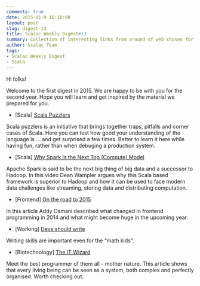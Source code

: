 ```yaml
---
comments: true
date: 2015-01-9 16:10:00
layout: post
slug: digest-13
title: Scalac Weekly Digest#13
summary: Collection of interesting links from around of web chosen for you by Scalac team
author: Scalac Team
tags:
- Scalac Weekly Digest
- Scala
---
```


Hi folks! 

Welcome to the first digest in 2015. We are happy to be with you for the second year. Hope you will learn and get inspired by the material we prepared for you.

* \[Scala\] [Scala Puzzlers](http://scalapuzzlers.com/)

Scala puzzlers is an initiative that brings together traps, pitfalls and corner cases of Scala. Here you can test how good your understanding of the language is ... and get surprised a few times. Better to learn it here while having fun, rather than when debuging a production system. 

* \[Scala\] [Why Spark Is the Next Top (Compute) Model](http://www.infoq.com/presentations/spark-scala-mapreduce-java)

Apache Spark is said to be the next big thing of big data and a successor to Hadoop. In this video Dean Wampler argues why this Scala based framework is superior to Hadoop and how it can be used to face modern data challenges like streaming, storing data and distributing computation. 

* \[Frontend\] [On the road to 2015](https://medium.com/@addyosmani/javascript-application-architecture-on-the-road-to-2015-d8125811101b)

In this article Addy Osmani described what changed in frontend programming in 2014 and what might become huge in the upcoming year.

* \[Working\] [Devs should write](http://www.shubhro.com/2014/12/27/software-engineers-should-write/)

Writing skills are important even for the “math kids”.

* \[Biotechnology\] [The IT Wizard](http://nautil.us/issue/7/waste/nature-the-it-wizard)

Meet the best programmer of them all - mother nature. This article shows that every living being can be seen as a system, both complex and perfectly organised. Worth checking out.

